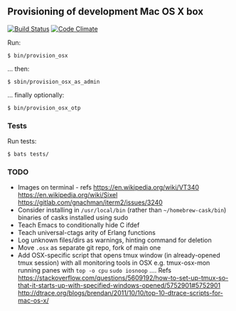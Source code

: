 ## Provisioning of development Mac OS X box
[![Build Status](https://travis-ci.org/lucafavatella/provisioning-osx.svg?branch=master)](https://travis-ci.org/lucafavatella/provisioning-osx)
[![Code Climate](https://codeclimate.com/github/lucafavatella/provisioning-osx/badges/gpa.svg)](https://codeclimate.com/github/lucafavatella/provisioning-osx)

Run:

```
$ bin/provision_osx
```

... then:

```
$ sbin/provision_osx_as_admin
```

... finally optionally:
```
$ bin/provision_osx_otp
```

### Tests

Run tests:
```
$ bats tests/
```

### TODO

* Images on terminal - refs https://en.wikipedia.org/wiki/VT340 https://en.wikipedia.org/wiki/Sixel https://gitlab.com/gnachman/iterm2/issues/3240
* Consider installing in `/usr/local/bin` (rather than `~/homebrew-cask/bin`) binaries of casks installed using sudo
* Teach Emacs to conditionally hide C ifdef
* Teach universal-ctags arity of Erlang functions
* Log unknown files/dirs as warnings, hinting command for deletion
* Move `.osx` as separate git repo, fork of main one
* Add OSX-specific script that opens tmux window (in already-opened tmux session) with all monitoring tools in OSX e.g. tmux-osx-mon running panes with `top -o cpu` `sudo iosnoop` .... Refs https://stackoverflow.com/questions/5609192/how-to-set-up-tmux-so-that-it-starts-up-with-specified-windows-opened/5752901#5752901 http://dtrace.org/blogs/brendan/2011/10/10/top-10-dtrace-scripts-for-mac-os-x/
